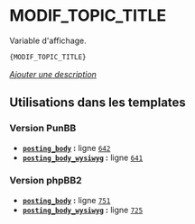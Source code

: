 # MODIF_TOPIC_TITLE


Variable d'affichage.

```html
{MODIF_TOPIC_TITLE}
```

[*Ajouter une description*](https://fa-tvars.appspot.com/var/MODIF_TOPIC_TITLE)

## Utilisations dans les templates

### Version PunBB
* __[`posting_body`](../tpl/var/punbb/posting_body.md#readme) :__ ligne [`642`](../tpl/src/punbb/posting_body.tpl#L642)
* __[`posting_body_wysiwyg`](../tpl/var/punbb/posting_body_wysiwyg.md#readme) :__ ligne [`641`](../tpl/src/punbb/posting_body_wysiwyg.tpl#L641)

### Version phpBB2
* __[`posting_body`](../tpl/var/subsilver/posting_body.md#readme) :__ ligne [`751`](../tpl/src/subsilver/posting_body.tpl#L751)
* __[`posting_body_wysiwyg`](../tpl/var/subsilver/posting_body_wysiwyg.md#readme) :__ ligne [`725`](../tpl/src/subsilver/posting_body_wysiwyg.tpl#L725)